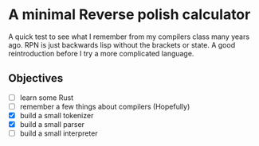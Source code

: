 # A minimal Reverse polish calculator

A quick test to see what I remember from my compilers class many years ago.
RPN is just backwards lisp without the brackets or state. A good reintroduction
before I try a more complicated language.

## Objectives
 - [ ] learn some Rust 
 - [ ] remember a few things about compilers (Hopefully)
 - [x] build a small tokenizer
 - [x] build a small parser
 - [ ] build a small interpreter

